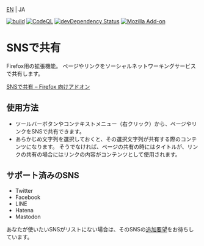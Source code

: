 [EN](./README.md) | JA

[![build](https://github.com/asamuzaK/shareSNS/workflows/build/badge.svg)](https://github.com/asamuzaK/shareSNS/actions?query=workflow%3Abuild)
[![CodeQL](https://github.com/asamuzaK/shareSNS/workflows/CodeQL/badge.svg)](https://github.com/asamuzaK/shareSNS/actions?query=workflow%3ACodeQL)
[![devDependency Status](https://david-dm.org/asamuzaK/shareSNS/dev-status.svg)](https://david-dm.org/asamuzaK/shareSNS?type=dev)
[![Mozilla Add-on](https://img.shields.io/amo/v/shareSNS@asamuzak.jp.svg)](https://addons.mozilla.org/firefox/addon/share-with-sns/)

# SNSで共有

Firefox用の拡張機能。
ページやリンクをソーシャルネットワーキングサービスで共有します。

[SNSで共有 – Firefox 向けアドオン](https://addons.mozilla.org/firefox/addon/share-with-sns/ "SNSで共有 – Firefox 向けアドオン")

## 使用方法

* ツールバーボタンやコンテキストメニュー（右クリック）から、ページやリンクをSNSで共有できます。
* あらかじめ文字列を選択しておくと、その選択文字列が共有する際のコンテンツになります。
  そうでなければ、ページの共有の時にはタイトルが、リンクの共有の場合にはリンクの内容がコンテンツとして使用されます。

## サポート済みのSNS

* Twitter
* Facebook
* LINE
* Hatena
* Mastodon

あなたが使いたいSNSがリストにない場合は、そのSNSの[追加要望](https://github.com/asamuzaK/shareSNS/issues "Issues · asamuzaK/shareSNS")をお待ちしています。
